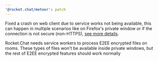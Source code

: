 ```yaml
---
'@rocket.chat/meteor': patch
---
```


Fixed a crash on web client due to service works not being available, this can happen in multiple scenarios like on Firefox's private window or if the connection is not secure (non-HTTPS), [see more details](https://developer.mozilla.org/en-US/docs/Web/Security/Secure_Contexts).

Rocket.Chat needs service workers to process E2EE encrypted files on rooms. These types of files won't be available inside private windows, but the rest of E2EE encrypted features should work normally
